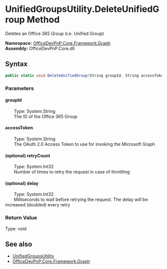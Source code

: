 # UnifiedGroupsUtility.DeleteUnifiedGroup Method  
 Deletes an Office 365 Group (i.e. Unified Group)   

**Namespace:** [OfficeDevPnP.Core.Framework.Graph](OfficeDevPnP.Core.Framework.Graph.md)  
**Assembly:** OfficeDevPnP.Core.dll  
## Syntax
```C#
public static void DeleteUnifiedGroup(String groupId, String accessToken, Int32 retryCount, Int32 delay)
```
### Parameters
#### groupId  
&emsp;&emsp;Type: System.String  
&emsp;&emsp;The ID of the Office 365 Group  

  

#### accessToken  
&emsp;&emsp;Type: System.String  
&emsp;&emsp;The OAuth 2.0 Access Token to use for invoking the Microsoft Graph  

  

#### (optional) retryCount  
&emsp;&emsp;Type: System.Int32  
&emsp;&emsp;Number of times to retry the request in case of throttling  

  

#### (optional) delay  
&emsp;&emsp;Type: System.Int32  
&emsp;&emsp;Milliseconds to wait before retrying the request. The delay will be increased (doubled) every retry  

  

### Return Value
Type: void  

## See also
- [UnifiedGroupsUtility](OfficeDevPnP.Core.Framework.Graph.UnifiedGroupsUtility.md) 
- [OfficeDevPnP.Core.Framework.Graph](OfficeDevPnP.Core.Framework.Graph.md) 
